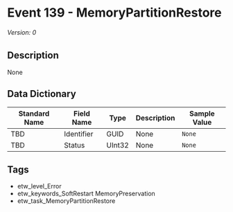 # Event 139 - MemoryPartitionRestore
###### Version: 0

## Description
None

## Data Dictionary
|Standard Name|Field Name|Type|Description|Sample Value|
|---|---|---|---|---|
|TBD|Identifier|GUID|None|`None`|
|TBD|Status|UInt32|None|`None`|

## Tags
* etw_level_Error
* etw_keywords_SoftRestart MemoryPreservation
* etw_task_MemoryPartitionRestore
